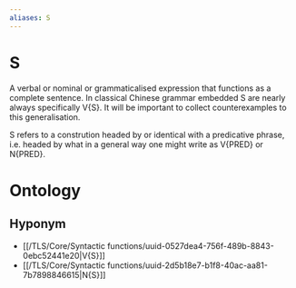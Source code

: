 ```yaml
---
aliases: S
---
```

# S

A verbal or nominal or grammaticalised expression that functions as a complete sentence. In classical Chinese grammar embedded S are nearly always specifically V{S}. It will be important to collect counterexamples to this generalisation.



S refers to a constrution headed by or identical with a predicative phrase, i.e. headed by what in a general way one might write as V{PRED} or N{PRED}.
# Ontology

## Hyponym
- [[/TLS/Core/Syntactic functions/uuid-0527dea4-756f-489b-8843-0ebc52441e20|V{S}]]
- [[/TLS/Core/Syntactic functions/uuid-2d5b18e7-b1f8-40ac-aa81-7b7898846615|N{S}]]